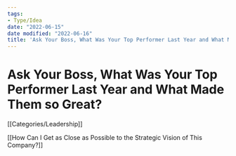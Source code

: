 ```yaml
---
tags:
- Type/Idea
date: "2022-06-15"
date modified: "2022-06-16"
title: 'Ask Your Boss, What Was Your Top Performer Last Year and What Made Them so Great?'
---
```


# Ask Your Boss, What Was Your Top Performer Last Year and What Made Them so Great?
[[Categories/Leadership]]

[[How Can I Get as Close as Possible to the Strategic Vision of This Company?]]
